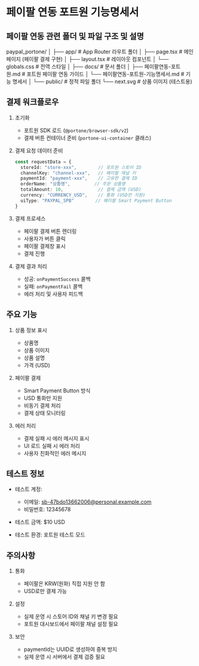 # 페이팔 연동 포트원 기능명세서

## 페이팔 연동 관련 폴더 및 파일 구조 및 설명 

paypal_portone/
│
├── app/                      # App Router 라우트 폴더
│   ├── page.tsx             # 메인 페이지 (페이팔 결제 구현)
│   ├── layout.tsx           # 레이아웃 컴포넌트
│   └── globals.css          # 전역 스타일
│
├── docs/                     # 문서 폴더
│   ├── 페이팔연동-포트원.md           # 포트원 페이팔 연동 가이드
│   └── 페이팔연동-포트원-기능명세서.md  # 기능 명세서
│
└── public/                   # 정적 파일 폴더
    └── next.svg             # 상품 이미지 (테스트용)

## 결제 워크플로우 

1. 초기화
   - 포트원 SDK 로드 (`@portone/browser-sdk/v2`)
   - 결제 버튼 컨테이너 준비 (`portone-ui-container` 클래스)

2. 결제 요청 데이터 준비
   ```typescript
   const requestData = {
     storeId: "store-xxx",        // 포트원 스토어 ID
     channelKey: "channel-xxx",   // 페이팔 채널 키
     paymentId: "payment-xxx",    // 고유한 결제 ID
     orderName: "상품명",         // 주문 상품명
     totalAmount: 10,             // 결제 금액 (USD)
     currency: "CURRENCY_USD",    // 통화 (USD만 지원)
     uiType: "PAYPAL_SPB"        // 페이팔 Smart Payment Button
   }
   ```

3. 결제 프로세스
   - 페이팔 결제 버튼 렌더링
   - 사용자가 버튼 클릭
   - 페이팔 결제창 표시
   - 결제 진행

4. 결제 결과 처리
   - 성공: `onPaymentSuccess` 콜백
   - 실패: `onPaymentFail` 콜백
   - 에러 처리 및 사용자 피드백

## 주요 기능

1. 상품 정보 표시
   - 상품명
   - 상품 이미지
   - 상품 설명
   - 가격 (USD)

2. 페이팔 결제
   - Smart Payment Button 방식
   - USD 통화만 지원
   - 비동기 결제 처리
   - 결제 상태 모니터링

3. 에러 처리
   - 결제 실패 시 에러 메시지 표시
   - UI 로드 실패 시 에러 처리
   - 사용자 친화적인 에러 메시지

## 테스트 정보

- 테스트 계정:
  - 이메일: sb-47bdo13662006@personal.example.com
  - 비밀번호: 12345678

- 테스트 금액: $10 USD
- 테스트 환경: 포트원 테스트 모드

## 주의사항

1. 통화
   - 페이팔은 KRW(원화) 직접 지원 안 함
   - USD로만 결제 가능

2. 설정
   - 실제 운영 시 스토어 ID와 채널 키 변경 필요
   - 포트원 대시보드에서 페이팔 채널 설정 필요

3. 보안
   - paymentId는 UUID로 생성하여 중복 방지
   - 실제 운영 시 서버에서 결제 검증 필요